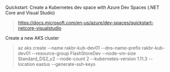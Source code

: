 Quickstart: Create a Kubernetes dev space with Azure Dev Spaces (.NET Core and Visual Studio)
> https://docs.microsoft.com/en-us/azure/dev-spaces/quickstart-netcore-visualstudio

Create a new AKS cluster
> az aks create --name rakbr-kub-dev01 --dns-name-prefix rakbr-kub-dev01 --resource-group FlashStoreDev --node-vm-size Standard_DS2_v2 --node-count 2 --kubernetes-version 1.11.3 --location eastus --generate-ssh-keys